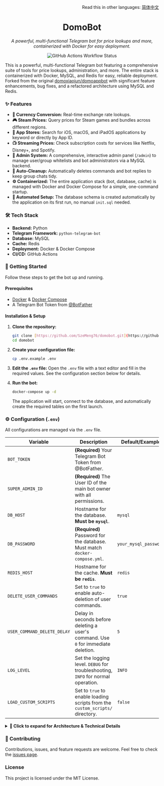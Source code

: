 <div align="right">

Read this in other languages: [简体中文](./README.zh-CN.md)

</div>

<div align="center">

# DomoBot
*A powerful, multi-functional Telegram bot for price lookups and more, containerized with Docker for easy deployment.*

</div>

<p align="center">
  <img src="https://github.com/SzeMeng76/domobot/actions/workflows/docker-publish.yml/badge.svg" alt="GitHub Actions Workflow Status" />
</p>

This is a powerful, multi-functional Telegram bot featuring a comprehensive suite of tools for price lookups, administration, and more. The entire stack is containerized with Docker, MySQL, and Redis for easy, reliable deployment. Forked from the original [domoxiaojun/domoappbot](https://github.com/domoxiaojun/domoappbot) with significant feature enhancements, bug fixes, and a refactored architecture using MySQL and Redis.

### ✨ Features

-   **💱 Currency Conversion:** Real-time exchange rate lookups.
-   **🎮 Steam Prices:** Query prices for Steam games and bundles across different regions.
-   **📱 App Stores:** Search for iOS, macOS, and iPadOS applications by keyword or directly by App ID.
-   **📺 Streaming Prices:** Check subscription costs for services like Netflix, Disney+, and Spotify.
-   **🔐 Admin System:** A comprehensive, interactive admin panel (`/admin`) to manage user/group whitelists and bot administrators via a MySQL backend.
-   **🧹 Auto-Cleanup:** Automatically deletes commands and bot replies to keep group chats tidy.
-   **⚙️ Containerized:** The entire application stack (bot, database, cache) is managed with Docker and Docker Compose for a simple, one-command startup.
-   **🚀 Automated Setup:** The database schema is created automatically by the application on its first run, no manual `init.sql` needed.

### 🛠️ Tech Stack

-   **Backend:** Python
-   **Telegram Framework:** `python-telegram-bot`
-   **Database:** MySQL
-   **Cache:** Redis
-   **Deployment:** Docker & Docker Compose
-   **CI/CD:** GitHub Actions

### 🚀 Getting Started

Follow these steps to get the bot up and running.

#### Prerequisites

-   [Docker](https://docs.docker.com/get-docker/) & [Docker Compose](https://docs.docker.com/compose/install/)
-   A Telegram Bot Token from [@BotFather](https://t.me/BotFather)

#### Installation & Setup

1.  **Clone the repository:**
    ```bash
    git clone [https://github.com/SzeMeng76/domobot.git](https://github.com/SzeMeng76/domobot.git)
    cd domobot
    ```

2.  **Create your configuration file:**
    ```bash
    cp .env.example .env
    ```

3.  **Edit the `.env` file:**
    Open the `.env` file with a text editor and fill in the required values. See the configuration section below for details.

4.  **Run the bot:**
    ```bash
    docker-compose up -d
    ```
    The application will start, connect to the database, and automatically create the required tables on the first launch.

### ⚙️ Configuration (`.env`)

All configurations are managed via the `.env` file.

| Variable                    | Description                                                                 | Default/Example         |
| --------------------------- | --------------------------------------------------------------------------- | ----------------------- |
| `BOT_TOKEN`                 | **(Required)** Your Telegram Bot Token from @BotFather.                     |                         |
| `SUPER_ADMIN_ID`            | **(Required)** The User ID of the main bot owner with all permissions.      |                         |
| `DB_HOST`                   | Hostname for the database. **Must be `mysql`**.                             | `mysql`                 |
| `DB_PASSWORD`               | **(Required)** Password for the database. Must match `docker-compose.yml`.  | `your_mysql_password`   |
| `REDIS_HOST`                | Hostname for the cache. **Must be `redis`**.                                | `redis`                 |
| `DELETE_USER_COMMANDS`      | Set to `true` to enable auto-deletion of user commands.                       | `true`                  |
| `USER_COMMAND_DELETE_DELAY` | Delay in seconds before deleting a user's command. Use `0` for immediate deletion. | `5`                     |
| `LOG_LEVEL`                 | Set the logging level. `DEBUG` for troubleshooting, `INFO` for normal operation. | `INFO`                  |
| `LOAD_CUSTOM_SCRIPTS`       | Set to `true` to enable loading scripts from the `custom_scripts/` directory. | `false`                 |

<details>
<summary><b>📖 Click to expand for Architecture & Technical Details</b></summary>

### 🛠️ Architecture Overview

#### Core Components
1.  **Main Application** (`main.py`): Handles async initialization, dependency injection, and lifecycle management.
2.  **Command Modules** (`commands/`): Each service (Steam, App Store, etc.) has its own module. Commands are registered via a factory pattern with permission control.
3.  **Utility Modules** (`utils/`):
    -   `config_manager.py`: Manages configuration from the `.env` file and `BotConfig` class.
    -   `redis_cache_manager.py`: Handles all caching operations with Redis.
    -   `mysql_user_manager.py`: Manages all database interactions for users and permissions.
    -   `task_scheduler.py`: Schedules recurring background tasks.
    -   `permissions.py`: Decorator-based permission checking system.
4.  **Data Storage:**
    -   **Redis:** Caching of API responses and scheduling of message deletion tasks.
    -   **MySQL:** Persistent storage for user data, permissions, and whitelists.

#### Database Schema
The schema is defined and initialized automatically from the application code. You can see the structure in `database/init.sql`.

#### Permissions System
1.  **Super Admin:** Defined by `SUPER_ADMIN_ID` in the `.env` file. Has all permissions.
2.  **Admin:** Stored in the `admin_permissions` table in MySQL.
3.  **Whitelisted User:** Required for private chats or group chats.

### ⚡ Performance Optimizations
-   **Caching:** Redis is used for high-frequency data to reduce API calls.
-   **Task Scheduling:** Background tasks like message deletion are handled by a Redis-based scheduler.
-   **Connection Pooling:** Both MySQL and Redis connections use pooling to efficiently manage connections.

</details>

### 🤝 Contributing

Contributions, issues, and feature requests are welcome. Feel free to check the [issues page](https://github.com/SzeMeng76/domobot/issues).

### License
This project is licensed under the MIT License.
